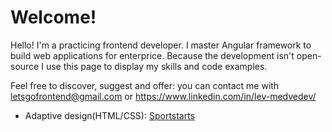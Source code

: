 # Welcome!

Hello! I'm a practicing frontend developer. I master Angular framework to build web applications for enterprice. Because the development isn't open-source I use this page to display my skills and code examples.

Feel free to discover, suggest and offer: you can contact me with <a href="mailto: letsgofrontend@gmail.com">letsgofrontend@gmail.com</a>  or https://www.linkedin.com/in/lev-medvedev/

<ul>
  <li>Adaptive design(HTML/CSS): <a href="https://bullettime23.github.io/Sportstarts/">Sportstarts</a></li>
</ul>


